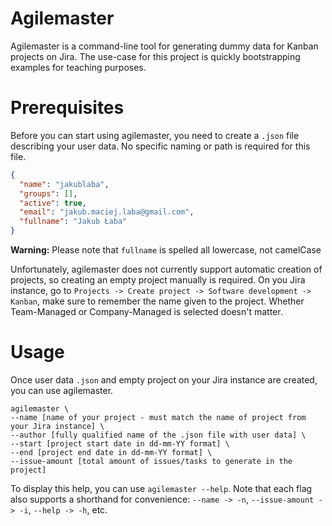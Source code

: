 # Agilemaster
Agilemaster is a command-line tool for generating dummy data for Kanban projects on Jira.
The use-case for this project is quickly bootstrapping examples for teaching purposes.

# Prerequisites
Before you can start using agilemaster, you need to create a `.json` file describing your user data.
No specific naming or path is required for this file.
```json
{
  "name": "jakublaba",
  "groups": [],
  "active": true,
  "email": "jakub.maciej.laba@gmail.com",
  "fullname": "Jakub Łaba"
}
```
**Warning:** Please note that `fullname` is spelled all lowercase, not camelCase

Unfortunately, agilemaster does not currently support automatic creation of projects, so creating an empty project manually is required.
On you Jira instance, go to `Projects -> Create project -> Software development -> Kanban`, make sure to remember the name given to the project.
Whether Team-Managed or Company-Managed is selected doesn't matter.

# Usage
Once user data `.json` and empty project on your Jira instance are created, you can use agilemaster.
```
agilemaster \
--name [name of your project - must match the name of project from your Jira instance] \
--author [fully qualified name of the .json file with user data] \
--start [project start date in dd-mm-YY format] \
--end [project end date in dd-mm-YY format] \
--issue-amount [total amount of issues/tasks to generate in the project]
```
To display this help, you can use `agilemaster --help`.
Note that each flag also supports a shorthand for convenience: `--name -> -n`, `--issue-amount -> -i`, `--help -> -h`, etc.
